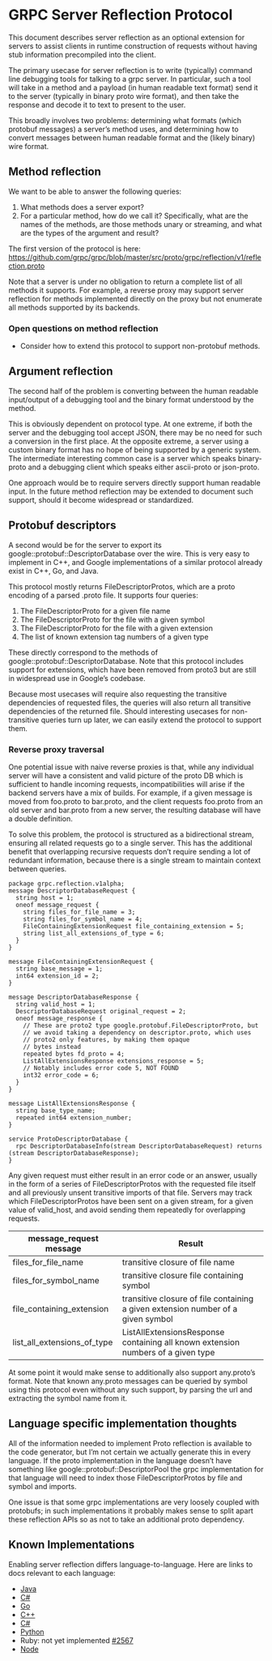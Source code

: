 GRPC Server Reflection Protocol
===============================

This document describes server reflection as an optional extension for servers
to assist clients in runtime construction of requests without having stub
information precompiled into the client.

The primary usecase for server reflection is to write (typically) command line
debugging tools for talking to a grpc server. In particular, such a tool will
take in a method and a payload (in human readable text format) send it to the
server (typically in binary proto wire format), and then take the response and
decode it to text to present to the user.

This broadly involves two problems: determining what formats (which protobuf
messages) a server’s method uses, and determining how to convert messages
between human readable format and the (likely binary) wire format.

## Method reflection

We want to be able to answer the following queries:
 1. What methods does a server export?
 2. For a particular method, how do we call it?
Specifically, what are the names of the methods, are those methods unary or
streaming, and what are the types of the argument and result?

The first version of the protocol is here:
https://github.com/grpc/grpc/blob/master/src/proto/grpc/reflection/v1/reflection.proto

Note that a server is under no obligation to return a complete list of all
methods it supports. For example, a reverse proxy may support server reflection
for methods implemented directly on the proxy but not enumerate all methods
supported by its backends.


### Open questions on method reflection
 * Consider how to extend this protocol to support non-protobuf methods.

## Argument reflection
The second half of the problem is converting between the human readable
input/output of a debugging tool and the binary format understood by the
method.

This is obviously dependent on protocol type. At one extreme, if both the
server and the debugging tool accept JSON, there may be no need for such a
conversion in the first place. At the opposite extreme, a server using a custom
binary format has no hope of being supported by a generic system. The
intermediate interesting common case is a server which speaks binary-proto and
a debugging client which speaks either ascii-proto or json-proto.

One approach would be to require servers directly support human readable input.
In the future method reflection may be extended to document such support,
should it become widespread or standardized.

## Protobuf descriptors

A second would be for the server to export its
google::protobuf::DescriptorDatabase over the wire. This is very easy to
implement in C++, and Google implementations of a similar protocol already
exist in C++, Go, and Java.

This protocol mostly returns FileDescriptorProtos, which are a proto encoding
of a parsed .proto file. It supports four queries:
 1. The FileDescriptorProto for a given file name
 2. The FileDescriptorProto for the file with a given symbol
 3. The FileDescriptorProto for the file with a given extension
 4. The list of known extension tag numbers of a given type

These directly correspond to the methods of
google::protobuf::DescriptorDatabase. Note that this protocol includes support
for extensions, which have been removed from proto3 but are still in widespread
use in Google’s codebase.

Because most usecases will require also requesting the transitive dependencies
of requested files, the queries will also return all transitive dependencies of
the returned file. Should interesting usecases for non-transitive queries turn
up later, we can easily extend the protocol to support them.

### Reverse proxy traversal

One potential issue with naive reverse proxies is that, while any individual
server will have a consistent and valid picture of the proto DB which is
sufficient to handle incoming requests, incompatibilities will arise if the
backend servers have a mix of builds. For example, if a given message is moved
from foo.proto to bar.proto, and the client requests foo.proto from an old
server and bar.proto from a new server, the resulting database will have a
double definition.

To solve this problem, the protocol is structured as a bidirectional stream,
ensuring all related requests go to a single server. This has the additional
benefit that overlapping recursive requests don’t require sending a lot of
redundant information, because there is a single stream to maintain context
between queries.

```
package grpc.reflection.v1alpha;
message DescriptorDatabaseRequest {
  string host = 1;
  oneof message_request {
    string files_for_file_name = 3;
    string files_for_symbol_name = 4;
    FileContainingExtensionRequest file_containing_extension = 5;
    string list_all_extensions_of_type = 6;
  }
}

message FileContainingExtensionRequest {
  string base_message = 1;
  int64 extension_id = 2;
}

message DescriptorDatabaseResponse {
  string valid_host = 1;
  DescriptorDatabaseRequest original_request = 2;
  oneof message_response {
    // These are proto2 type google.protobuf.FileDescriptorProto, but
    // we avoid taking a dependency on descriptor.proto, which uses
    // proto2 only features, by making them opaque
    // bytes instead
    repeated bytes fd_proto = 4;
    ListAllExtensionsResponse extensions_response = 5;
    // Notably includes error code 5, NOT FOUND
    int32 error_code = 6;
  }
}

message ListAllExtensionsResponse {
  string base_type_name;
  repeated int64 extension_number;
}

service ProtoDescriptorDatabase {
  rpc DescriptorDatabaseInfo(stream DescriptorDatabaseRequest) returns (stream DescriptorDatabaseResponse);
}
```

Any given request must either result in an error code or an answer, usually in
the form of a  series of FileDescriptorProtos with the requested file itself
and all previously unsent transitive imports of that file. Servers may track
which FileDescriptorProtos have been sent on a given stream, for a given value
of valid_host, and avoid sending them repeatedly for overlapping requests.

| message_request message     | Result                                          |
| --------------------------- | ----------------------------------------------- |
| files_for_file_name         | transitive closure of file name                 |
| files_for_symbol_name       | transitive closure file containing symbol       |
| file_containing_extension   | transitive closure of file containing a given extension number of a given symbol |
| list_all_extensions_of_type | ListAllExtensionsResponse containing all known extension numbers of a given type |

At some point it would make sense to additionally also support any.proto’s
format. Note that known any.proto messages can be queried by symbol using this
protocol even without any such support, by parsing the url and extracting the
symbol name from it.

## Language specific implementation thoughts
All of the information needed to implement Proto reflection is available to the
code generator, but I’m not certain we actually generate this in every
language. If the proto implementation in the  language doesn’t have something
like google::protobuf::DescriptorPool the grpc implementation for that language
will need to index those FileDescriptorProtos by file and symbol and imports.

One issue is that some grpc implementations are very loosely coupled with
protobufs; in such implementations it probably makes sense to split apart these
reflection APIs so as not to take an additional proto dependency.

## Known Implementations

Enabling server reflection differs language-to-language. Here are links to docs relevant to
each language:

- [Java](https://github.com/grpc/grpc-java/blob/master/documentation/server-reflection-tutorial.md#enable-server-reflection)
- [C#](https://learn.microsoft.com/aspnet/core/grpc/test-tools?view=aspnetcore-9.0&preserve-view=true#set-up-grpc-reflection)
- [Go](https://github.com/grpc/grpc-go/blob/master/Documentation/server-reflection-tutorial.md#enable-server-reflection)
- [C++](https://grpc.io/grpc/cpp/md_doc_server_reflection_tutorial.html)
- [C#](https://learn.microsoft.com/en-us/aspnet/core/grpc/test-tools#set-up-grpc-reflection)
- [Python](https://github.com/grpc/grpc/blob/master/doc/python/server_reflection.md)
- Ruby: not yet implemented [#2567](https://github.com/grpc/grpc/issues/2567)
- [Node](https://github.com/grpc/grpc-node/tree/master/packages/grpc-reflection)
